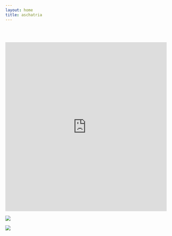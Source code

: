 ```yaml
---
layout: home
title: aschatria
---
```



<br/><br/>
<iframe width="100%" height="527px" scrolling="no" style="border: none;" src="https://www.opinionstage.com/polls/2505172/poll" frameBorder="0" name="os_frame" webkitallowfullscreen mozallowfullscreen allowfullscreen></iframe>





<script type="text/javascript">
var sc_project=11724421; 
var sc_invisible=1; 
var sc_security="8ebca4c3"; 
</script>
<script type="text/javascript"
src="https://www.statcounter.com/counter/counter.js"
async></script>
<noscript><div class="statcounter"><img
class="statcounter"
src="//c.statcounter.com/11724421/0/8ebca4c3/1/"/></div></noscript>


<img
src="//c.statcounter.com/11724421/0/8ebca4c3/1/"/>

